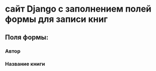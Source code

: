 # сайт Django с заполнением полей формы для записи книг

## Поля формы:

### Автор

### Название книги